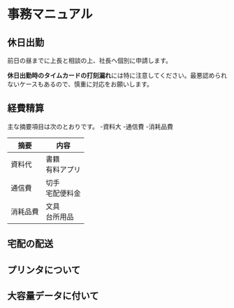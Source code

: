# 事務マニュアル
## 休日出勤
前日の昼までに上長と相談の上、社長へ個別に申請します。

**休日出勤時のタイムカードの打刻漏れ**には特に注意してください。最悪認められないケースもあるので、慎重に対応をお願いします。
## 経費精算
主な摘要項目は次のとおりです。
-資料大
-通信費
-消耗品費

|摘要   |内容
|--|--
|資料代|書籍<br>有料アプリ
|通信費|切手<br>宅配便料金
|消耗品費|文具<br>台所用品

## 宅配の配送
## プリンタについて
## 大容量データに付いて
